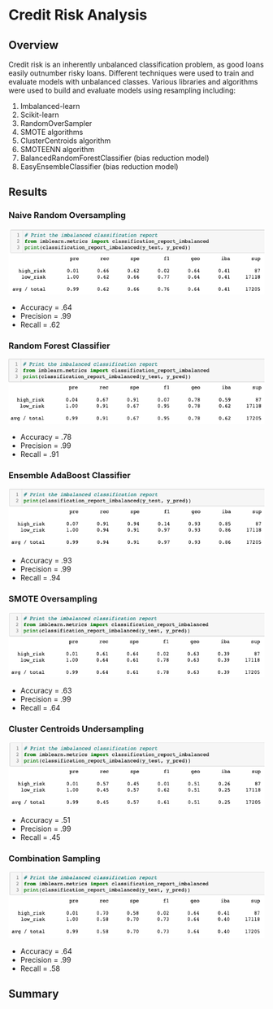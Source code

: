 # Credit Risk Analysis

## Overview

Credit risk is an inherently unbalanced classification problem, as good loans easily outnumber risky loans. Different techniques were used to train and evaluate models with unbalanced classes. Various libraries and algorithms were used to build and evaluate models using resampling including:

1. Imbalanced-learn
2. Scikit-learn
3. RandomOverSampler
4. SMOTE algorithms
5. ClusterCentroids algorithm
6. SMOTEENN algorithm
7. BalancedRandomForestClassifier (bias reduction model)
8. EasyEnsembleClassifier (bias reduction model)

## Results

### Naive Random Oversampling

![Alt text](https://github.com/dntalx/Credit_Risk_Analysis/blob/main/Resources/Oversampling.png)

* Accuracy = .64
* Precision = .99
* Recall = .62

### Random Forest Classifier

![Alt text](https://github.com/dntalx/Credit_Risk_Analysis/blob/main/Resources/Random_Forest_Classifier.png)

* Accuracy = .78
* Precision = .99
* Recall = .91

### Ensemble AdaBoost Classifier

![Alt text](https://github.com/dntalx/Credit_Risk_Analysis/blob/main/Resources/Easy_Ensamble_Classifier.png)

* Accuracy = .93
* Precision = .99
* Recall = .94

### SMOTE Oversampling

![Alt text](https://github.com/dntalx/Credit_Risk_Analysis/blob/main/Resources/SMOTE_Oversampling.png)

* Accuracy = .63
* Precision = .99
* Recall = .64

### Cluster Centroids Undersampling

![Alt text](https://github.com/dntalx/Credit_Risk_Analysis/blob/main/Resources/Undersampling.png)

* Accuracy = .51
* Precision = .99
* Recall = .45

### Combination Sampling

![Alt text](https://github.com/dntalx/Credit_Risk_Analysis/blob/main/Resources/Combination_Sampling.png)

* Accuracy = .64
* Precision = .99
* Recall = .58

## Summary
